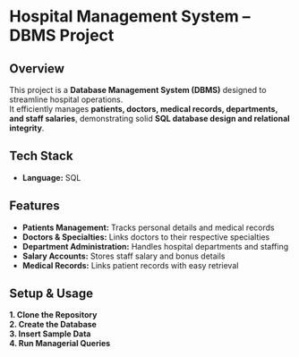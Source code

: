 # **Hospital Management System – DBMS Project**

## **Overview**  
This project is a **Database Management System (DBMS)** designed to streamline hospital operations.  
It efficiently manages **patients, doctors, medical records, departments, and staff salaries**, demonstrating solid **SQL database design and relational integrity**.

## **Tech Stack**  
- **Language:** SQL

## **Features**  
- **Patients Management:** Tracks personal details and medical records  
- **Doctors & Specialties:** Links doctors to their respective specialties  
- **Department Administration:** Handles hospital departments and staffing  
- **Salary Accounts:** Stores staff salary and bonus details  
- **Medical Records:** Links patient records with easy retrieval

## **Setup & Usage**

**1. Clone the Repository**  
**2. Create the Database**  
**3. Insert Sample Data**  
**4. Run Managerial Queries**  

